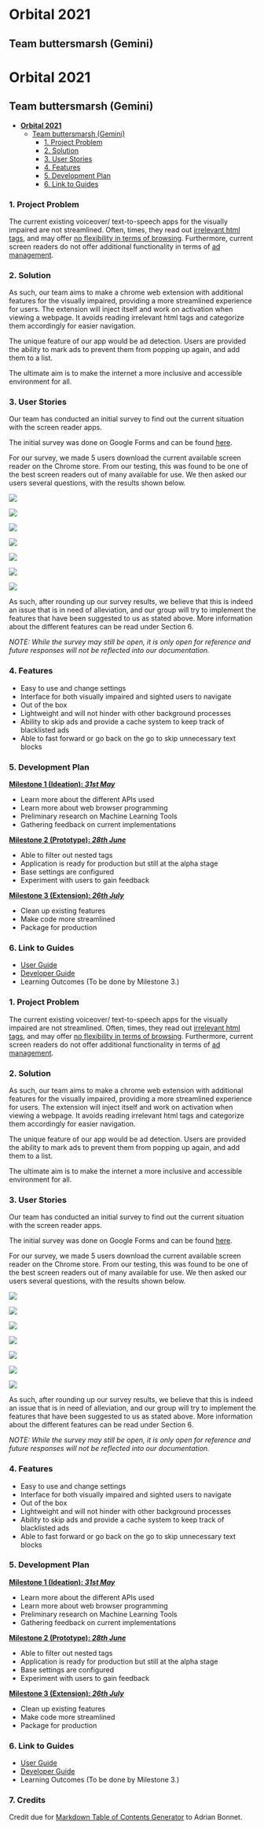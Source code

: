 # **Orbital 2021**

## Team buttersmarsh (Gemini)

# **Orbital 2021**

## Team buttersmarsh (Gemini)

* [**Orbital 2021**](#orbital-2021)
    * [Team buttersmarsh (Gemini)](#team-buttersmarsh-gemini)
        * [1. Project Problem](#1-project-problem)
        * [2. Solution](#2-solution)
        * [3. User Stories](#3-user-stories)
        * [4. Features](#4-features)
        * [5. Development Plan ](#5-development-plan-)
        * [6. Link to Guides](#6-link-to-guides)


### 1. Project Problem

The current existing voiceover/ text-to-speech apps for the visually impaired are not streamlined. Often, times, they read out [irrelevant html tags](https://www.bbc.com/news/world-us-canada-49694453), and may offer [no flexibility in terms of browsing](https://qz.com/1407450/theres-already-a-blueprint-for-a-more-accessible-internet/). Furthermore, current screen readers do not offer additional functionality in terms of [ad management](https://qz.com/1800064/for-blind-facebook-users-ads-havent-been-labeled-as-ads/).

### 2. Solution

As such, our team aims to make a chrome web extension with additional features for the visually impaired, providing a more streamlined experience for users. The extension will inject itself and work on activation when viewing a webpage. It avoids reading irrelevant html tags and categorize them accordingly for easier navigation.

The unique feature of our app would be ad detection. Users are provided the ability to mark ads to prevent them from popping up again, and add them to a list.

The ultimate aim is to make the internet a more inclusive and accessible environment for all.

### 3. User Stories

Our team has conducted an initial survey to find out the current situation with the screen reader apps. 

The initial survey was done on Google Forms and can be found [here](https://forms.gle/WyxcTo7292mQR5iu7).

For our survey, we made 5 users download the current available screen reader on the Chrome store. From our testing, this was found to be one of the best screen readers out of many available for use. We then asked our users several questions, with the results shown below.

![](imgs/pre_survey1.png)

![](imgs/pre_survey2.png)

![](imgs/pre_survey3.png)

![](imgs/pre_survey4.png)

![](imgs/pre_survey5.png)

![](imgs/pre_survey6.png)

![](imgs/pre_survey7.png)

As such, after rounding up our survey results, we believe that this is indeed an issue that is in need of alleviation, and our group will try to implement the features that have been suggested to us as stated above. More information about the different features can be read under Section 6.

*NOTE: While the survey may still be open, it is only open for reference and future responses will not be reflected into our documentation.* 

### 4. Features

- Easy to use and change settings
- Interface for both visually impaired and sighted users to navigate
- Out of the box
- Lightweight and will not hinder with other background processes
- Ability to skip ads and provide a cache system to keep track of blacklisted ads
- Able to fast forward or go back on the go to skip unnecessary text blocks

### 5. Development Plan 

**<u>Milestone 1 (Ideation): *31st May*</u>**

 - Learn more about the different APIs used
 - Learn more about web browser programming
 - Preliminary research on Machine Learning Tools
 - Gathering feedback on current implementations

**<u>Milestone 2 (Prototype): *28th June*</u>**

 - Able to filter out nested tags
 - Application is ready for production but still at the alpha stage
 - Base settings are configured
 - Experiment with users to gain feedback

**<u>Milestone 3 (Extension): *26th July*</u>**

 - Clean up existing features
 - Make code more streamlined
 - Package for production

### 6. Link to Guides

- [User Guide](https://github.com/RyanCheungJF/Synch/blob/main/docs/UserGuide.md)
- [Developer Guide](https://github.com/RyanCheungJF/Synch/blob/main/docs/DeveloperGuide.md)
- Learning Outcomes (To be done by Milestone 3.)

### 1. Project Problem

The current existing voiceover/ text-to-speech apps for the visually impaired are not streamlined. Often, times, they read out [irrelevant html tags](https://www.bbc.com/news/world-us-canada-49694453), and may offer [no flexibility in terms of browsing](https://qz.com/1407450/theres-already-a-blueprint-for-a-more-accessible-internet/). Furthermore, current screen readers do not offer additional functionality in terms of [ad management](https://qz.com/1800064/for-blind-facebook-users-ads-havent-been-labeled-as-ads/).

### 2. Solution

As such, our team aims to make a chrome web extension with additional features for the visually impaired, providing a more streamlined experience for users. The extension will inject itself and work on activation when viewing a webpage. It avoids reading irrelevant html tags and categorize them accordingly for easier navigation.

The unique feature of our app would be ad detection. Users are provided the ability to mark ads to prevent them from popping up again, and add them to a list.

The ultimate aim is to make the internet a more inclusive and accessible environment for all.

### 3. User Stories

Our team has conducted an initial survey to find out the current situation with the screen reader apps. 

The initial survey was done on Google Forms and can be found [here](https://forms.gle/WyxcTo7292mQR5iu7).

For our survey, we made 5 users download the current available screen reader on the Chrome store. From our testing, this was found to be one of the best screen readers out of many available for use. We then asked our users several questions, with the results shown below.

![](imgs/pre_survey1.jpg)

![](imgs/pre_survey2.jpg)

![](imgs/pre_survey3.jpg)

![](imgs/pre_survey4.jpg)

![](imgs/pre_survey5.jpg)

![](imgs/pre_survey6.jpg)

![](imgs/pre_survey7.jpg)

As such, after rounding up our survey results, we believe that this is indeed an issue that is in need of alleviation, and our group will try to implement the features that have been suggested to us as stated above. More information about the different features can be read under Section 6.

*NOTE: While the survey may still be open, it is only open for reference and future responses will not be reflected into our documentation.* 

### 4. Features

- Easy to use and change settings
- Interface for both visually impaired and sighted users to navigate
- Out of the box
- Lightweight and will not hinder with other background processes
- Ability to skip ads and provide a cache system to keep track of blacklisted ads
- Able to fast forward or go back on the go to skip unnecessary text blocks

### 5. Development Plan 

**<u>Milestone 1 (Ideation): *31st May*</u>**

 - Learn more about the different APIs used
 - Learn more about web browser programming
 - Preliminary research on Machine Learning Tools
 - Gathering feedback on current implementations

**<u>Milestone 2 (Prototype): *28th June*</u>**

 - Able to filter out nested tags
 - Application is ready for production but still at the alpha stage
 - Base settings are configured
 - Experiment with users to gain feedback

**<u>Milestone 3 (Extension): *26th July*</u>**

 - Clean up existing features
 - Make code more streamlined
 - Package for production

### 6. Link to Guides

- [User Guide](https://github.com/RyanCheungJF/Synch/blob/main/docs/UserGuide.md)
- [Developer Guide](https://github.com/RyanCheungJF/Synch/blob/main/docs/DeveloperGuide.md)
- Learning Outcomes (To be done by Milestone 3.)

### 7. Credits

Credit due for [Markdown Table of Contents Generator](https://github.com/Relex12/Markdown-Table-of-Contents) to Adrian Bonnet.
